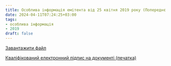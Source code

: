```yaml
---
title: Особлива інформація емітента від 25 квітня 2019 року (Попереднє надання згоди на вчинення значних правочинів)
date: 2024-04-11T07:24:25+03:00
tags:
- особлива інформація
- 2019
draft: false
---
```


[Завантажити файл](МТК_Попередня_Сайт.rtf)

[Кваліфікований електронний підпис на документі (печатка)](МТК_Попередня_Сайт.rtf.p7s)
